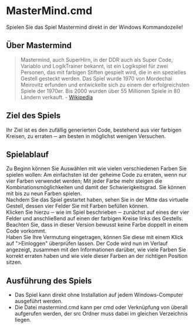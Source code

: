 # MasterMind.cmd
Spielen Sie das Spiel Mastermind direkt in der Windows Kommandozeile!

## Über Mastermind
> Mastermind, auch SuperHirn, in der DDR auch als Super Code, Variablo und LogikTrainer bekannt, ist ein Logikspiel für zwei Personen, das mit farbigen Stiften gespielt wird, die in ein spezielles Gestell gesteckt werden. Das Spiel wurde 1970 von Mordechai Meirovitz erfunden und entwickelte sich zu einem der erfolgreichsten Spiele der 1970er. Bis 2000 wurden über 55 Millionen Spiele in 80 Ländern verkauft.
\- [Wikipedia](https://de.wikipedia.org/wiki/Mastermind_(Spiel))
  
## Ziel des Spiels
Ihr Ziel ist es den zufällig generierten Code, bestehend aus vier farbigen Kreisen, zu erraten ─ am besten in möglichst wenigen Versuchen.

## Spielablauf
Zu Beginn können Sie Auswählen mit wie vielen verschiedenen Farben Sie spielen wollen: Am einfachsten ist der geheime Code zu erraten, wenn nur vier Farben verwendet werden; Mit jeder Farbe mehr steigen die Kombinationsmöglichkeiten und damit der Schwierigkeitsgrad. Sie können mit bis zu neun Farben spielen.  
Nachdem Sie das Spiel gestartet haben, sehen Sie in der Mitte das virtuelle Gestell, dessen vier Felder Sie mit Farben befüllen können.  
Klicken Sie hierzu ─ wie im Spiel beschrieben ─ zunächst auf eines der vier Felder und anschließend auf einen der farbigen Kreise links des Gestells.  
Beachten Sie, dass in dieser Version bewusst keine Farbe doppelt in einem Code vorkommt.  
Haben Sie Ihre Vermutung eingetragen, können Sie diese mit einem Klick auf ">Einloggen" überprüfen lassen. Der Code wird nun im Verlauf angezeigt, zusammen mit den Informationen darüber, wie viele Farben Sie korrekt erraten haben und wie viele dieser Farben an der richtigen Position sitzen.  

## Ausführung des Spiels
- Das Spiel kann direkt ohne Installation auf jedem Windows-Computer ausgeführt werden.
- Die Datei mastermind.cmd kann per cmd oder Verknüpfung von überall aufgerufen werden, der src Ordner muss dabei im gleichen Verzeichnis liegen.
